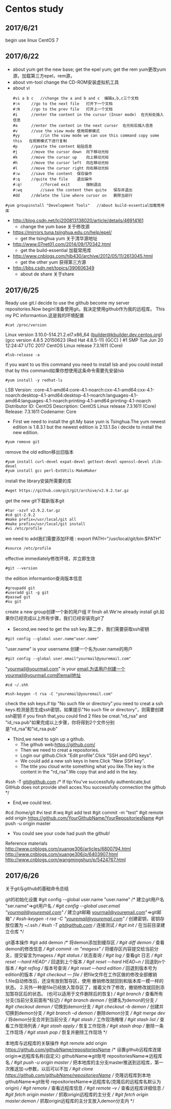 # Centos study
## 2017/6/21
begin use linux
CentOS 7
## 2017/6/22
* about yum 		get the new base; get the epel yum; get the rem yum更改yum源，加载第三方epel，rem源，
* about vm-tool 	change the CD-ROM安装虚拟机工具
* about vi
	```
	#vi a b c	//change the a and b and c	编辑a,b,c三个文档
	#:n		//go to the next file	打开下一个文档
	#:N		//go to the prev file	打开上一个文档	
	#i 		//enter the content in the cursor (Inser mode)	在光标处插入信息
	#a 		//enter the content in the next cursor	在光标后插入信息
	#v 		//use the view mode	使用观察模式
	#yy 		//in the view mode we can use this command copy some this	在观察模式下进行复制
	#p		//paste the content	粘贴信息
	#j		//move the cursor down	向下移动光标
	#k		//move the cursor up	向上移动光标
	#h		//move the cursor left	向左移动光标
	#l		//move the cursor right	向右移动光标
	#:w		//save the content	保存操作
	#:q		//quite the file	退出操作
	#:q!		//forced exit		强制退出
	#:wq  		//save the content then quite	保存并退出
	#dd		//delete the line where cursor on	删除当前行
	```
```	
#yum groupinstall "Development Tools"	//about build-essential加载常用库
```
* http://blog.csdn.net/lcj200813138020/article/details/46914161  	
	* change the yum base	关于修改源
* https://mirrors.tuna.tsinghua.edu.cn/help/epel/			
	* get the tsinghua yum	关于清华源地址
* http://www.07net01.com/2014/09/170342.html				
	* get the build-essential	加载常用库
* http://www.cnblogs.com/hlb430/archive/2012/05/11/2613045.html		
	* get the other yum	获得第三方源
* http://bbs.csdn.net/topics/390606349					
	* about de share		关于share
## 2017/6/25
Ready use git.I decide to use the github become my server repositories.Now begin!准备使用git。我决定使用github作为我的远程库。
This my PC informantion.这是我的环境配置
```
#cat /proc/version
```
Linux version 3.10.0-514.21.2.el7.x86_64 (builder@kbuilder.dev.centos.org) (gcc version 4.8.5 20150623 (Red Hat 4.8.5-11) (GCC) ) #1 SMP Tue Jun 20 12:24:47 UTC 2017
CentOS Linux release 7.3.1611 (Core)
```
#lsb-release -a	
```
if you want to us this command you need to install lsb and you could install that by this command如果你想使用这条命令需要先安装lsb
```
#yum install -y redhat-ls
```
LSB Version:	:core-4.1-amd64:core-4.1-noarch:cxx-4.1-amd64:cxx-4.1-noarch:desktop-4.1-amd64:desktop-4.1-noarch:languages-4.1-amd64:languages-4.1-noarch:printing-4.1-amd64:printing-4.1-noarch
Distributor ID:	CentOS
Description:	CentOS Linux release 7.3.1611 (Core) 
Release:	7.3.1611
Codename:	Core
* First we need to install the git.My base yum is Tsinghua.The yum newest edition is 1.8.3.1 but the newest edition is 2.13.1.So i decide to install the new edition.
```
#yum remove git	
```
remove the old editon移出旧版本
```
#yum install curl-devel expat-devel gettext-devel openssl-devel zlib-devel
#yum install gcc perl-ExtUtils-MakeMaker
```
install the library安装所需要的库
```
#wget https://github.com/git/git/archive/v2.9.2.tar.gz
```
get the new git下载新版本git
```
#tar -xzvf v2.9.2.tar.gz
#cd git-2.9.2
#make prefix=/usr/local/git all
#make prefix=/usr/local/git install
#vi /etc/profile
```
we need to add我们需要添加环境 : export PATH="/usr/local/git/bin:$PATH"
```
#source /etc/profile 	
```
effective immediately修改环境，并立即生效
```
#git --version			
```
the edition informantion查询版本信息
```
#groupadd git
#useradd git -g git
#passwd git
#su git
```
create a new group创建一个新的用户组
If finsh all.We're already install git.如果你已经完成以上所有步骤，我们已经安装完git了
* Second,we need to get the ssh key.第二步，我们需要获取ssh密钥
```
#git config --global user.name"user.name"				
```
"user.name" is your username.创建一个名为user.name的用户
```
#git config --global user.email"yourmail@youremail.com"	
```
"yourmail@yourmail.com" is your email.为该用户创建一个yourmail@yourmail.com的email地址
```
#cd ~/.shh
```
```
#ssh-keygen -t rsa -C "youremail@youremail.com"
```
check the ssh keys.if tip "No such file or directory".you need to creat a ssh keys.检测是否生成ssh密钥，如果提示"No such file or directory"，则需要创建ssh密钥
if you finsh that,you could find 2 files be creat."rd_rsa" and "id_rsa.pub"如果完成以上步骤，你将得到2个文件分别是"rd_rsa"和"id_rsa.pub"
* Third,we need to sgin up a github.
	* The github web:https://github.com/
	* Then we need to creat a repositories.
	* Login our github.Click "Edit profile".Click "SSH and GPG keys".
	* We could add a new ssh keys in here.Click "New SSH key".
	* The title you cloud write something what you like.The key is the content in the "rd_rsa".We copy that and add in the key.

#ssh -T git@github.com									/* If tip:You've successfully authenticate,but GitHub does not provide shell acces.You successfully connection the github */

* End,we could test.

#cd /home/git
#vi test
#:wq
#git add test
#git commit -m "test"
#git remote add origin https://github.com/YourGithubName/YourRepositoriesName
#git push -u origin master

* You could see your code had push the github!

Reference materials
http://www.cnblogs.com/xuange306/articles/6800794.html
http://www.cnblogs.com/xuange306/p/6403907.html
http://www.cnblogs.com/wangmingshun/p/5424767.html

## 2017/6/26
关于git与github的基础命令总结

git的初始化设置
	#git config --global user.name "user.name"					/* 建立git用户名 "ser.name"=>git用户名 */
	#git config --global user.email "yourmail@youremail.com"	/* 建立git邮箱 yourmail@youremail.com"=>git邮箱" */
	#ssh-keygen -t rsa -C "youremail@youremail.com"				/* 创建密钥，密钥存放位置为 ~/.ssh */
	#ssh -T git@github.com 										/* 连接测试 */
	#git init 													/* 在当前目录建立仓库 */
	
git基本操作
	#git add demon												/* 将demon添加到缓存区 */
	#git diff demon												/* 查看demon的修改信息 */
	#git commit -m "magess"										/* 将缓存区内容提交给当前分支，提交留言为magess */
	#git status 												/* 状态查询 */
	#git log 													/* 查看git 日志 */
	#git reset  –-hard HEAD^ 									/* 回退到上个版本 */
	#git reset  –-hard HEAD~n									/* 回退到n个版本 */
	#git reflog													/* 版本号查询 */
	#git reset  –-hard edition									/* 回退到版本号为edition的版本 */
	#git checkout  — file 										/* 把file文件在工作区做的修改全部撤销
																	1.file自动修改后，还没有放到暂存区，使用 撤销修改就回到和版本库一模一样的状态。
																	2.另外一种是file已经放入暂存区了，接着又作了修改，撤销修改就回到添加暂存区后的状态。
																	(也可以适用于文件删除后的恢复)
																*/
	#git branch													/* 查看所有分支(当前分支前面有*标记) */
	#git branch demon 											/* 创建名为demon的分支 */
	#git checkout demon 										/* 切换到demon分支 */
	#git checkout –b demon 										/* 创建并切换到demon分支 */
	#git branch –d demon   										/* 删除demon分支 */
	#git merge dev 												/* 将demon分支合并到当前分支 */
	#git stash 													/* 工作现场掩埋 */
	#git stash list 											/* 查看工作现场列表 */
	#git stash apply											/* 恢复工作现场 */
	#git stash drop 											/* 删除一条工作现场 */
	#git stash pop 												/* 恢复并删除工作现场 */

本地库与远程库的关联操作
	#git remote add origin https://github.com/githubName/repositoriesName 	/* 设置github远程库连接  origin=>远程库名称(自定义) githubName=>git账号 repositoriesName=>远程库名 */
	#git push -u origin master 									/* 把本地库的主分支master推送到远程库，第一次推送加-u参数，以后可以不加 */
	#git clone https://github.com/githubName/repositoriesName 	/* 克隆远程库到本地 githubName=>git账号 repositoriesName=>远程库名(克隆后的远程库名默认为origin) */
	#git remote 												/* 查看远程库信息 */
	#git remote –v 												/* 查看远程库详细信息 */
	#git fetch origin master 									/* 抓取origin远程库的主分支 */
	#git fetch origin master:demon 								/* 抓取origin远程库的主分支放入demon分支内 */
